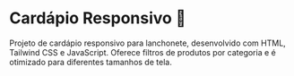 <h1>Cardápio Responsivo 🍔</h1>
<p>Projeto de cardápio responsivo para lanchonete, desenvolvido com HTML, Tailwind CSS e JavaScript. Oferece filtros de produtos por categoria e é otimizado para diferentes tamanhos de tela.</p>

